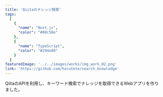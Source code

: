 ```yaml
---
title: 'Qiitaのナレッジ検索'
tags:
  [
    {
      "name": "Nuxt.js",
      "color": "#00c58e"
    },
    {
      "name": "TypeScript",
      "color": "#294e80"
    }
  ]
featuredImage: '../../images/works/img_work_02.png'
link: 'https://github.com/harutete/search_knowledge'
---
```


QiitaのAPIを利用し、キーワード検索でナレッジを取得できるWebアプリを作りました。
